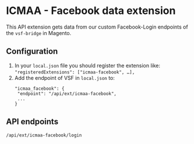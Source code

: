 # ICMAA - Facebook data extension

This API extension gets data from our custom Facebook-Login endpoints of the `vsf-bridge` in Magento.

## Configuration

1. In your `local.json` file you should register the extension like:
   `"registeredExtensions": ["icmaa-facebook", …],`
2. Add the endpoint of VSF in `local.json` to:
   ```
   "icmaa_facebook": {
    "endpoint": "/api/ext/icmaa-facebook",
    ...
   }
   ```

## API endpoints
```
/api/ext/icmaa-facebook/login
```
